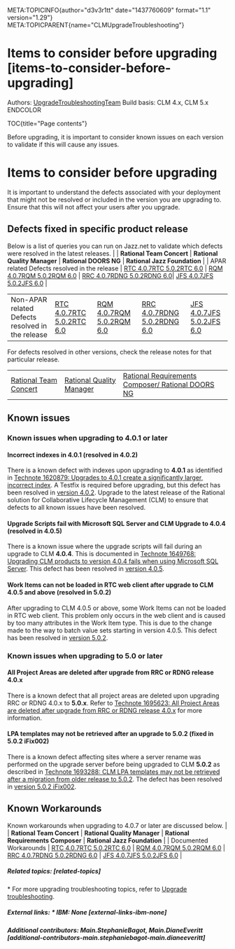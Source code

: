 META:TOPICINFO{author="d3v3r1tt" date="1437760609" format="1.1"
version="1.29"} META:TOPICPARENT{name="CLMUpgradeTroubleshooting"}

# Items to consider before upgrading [items-to-consider-before-upgrading]

Authors: [UpgradeTroubleshootingTeam](UpgradeTroubleshootingTeam) Build
basis: CLM 4.x, CLM 5.x ENDCOLOR

TOC{title="Page contents"}

Before upgrading, it is important to consider known issues on each
version to validate if this will cause any issues.

# Items to consider before upgrading

It is important to understand the defects associated with your
deployment that might not be resolved or included in the version you are
upgrading to. Ensure that this will not affect your users after you
upgrade.

## Defects fixed in specific product release

Below is a list of queries you can run on Jazz.net to validate which
defects were resolved in the latest releases. \| \| **Rational Team
Concert** \| **Rational Quality Manager** \| **Rational DOORS NG** \|
**Rational Jazz Foundation** \| \| APAR related Defects resolved in the
release \| [RTC
4.0.7](https://jazz.net/jazz/web/projects/Jazz20Collaborative20ALM#action=com.ibm.team.workitem.runSavedQuery&id=_3OWRrgd4EeScusBHOj7kTg)[RTC
5.0.2](https://jazz.net/jazz/web/projects/Rational20Team20Concert#action=com.ibm.team.workitem.runSavedQuery&id=_72kPoC3oEeSv1PLrFzJHAg&tq)[RTC
6.0](https://jazz.net/jazz/web/projects/Rational20Team20Concert#action=com.ibm.team.workitem.runSavedQuery&id=_zm2XUXDzEeSXbqAAJhWI1g)
\| [RQM
4.0.7](https://jazz.net/jazz02/web/projects/Rational20Quality20Manager#action=com.ibm.team.workitem.runSavedQuery&id=_HIVN4KUoEeOv35RHgfafDw)[RQM
5.0.2](https://jazz.net/jazz02/web/projects/Rational20Quality20Manager#action=com.ibm.team.workitem.runSavedQuery&id=_CVd8JTPQEeSp3ZV9kbQyqg)[RQM
6.0](https://jazz.net/jazz02/web/projects/Rational20Quality20Manager#action=com.ibm.team.workitem.runSavedQuery&id=_3ASJsEhhEeSxz--A8sIA7g)
\| [RRC
4.0.7](https://jazz.net/jazz03/web/projects/Requirements20Management#action=com.ibm.team.workitem.runSavedQuery&id=_6zcgsP4PEeO8_eJPOih81Q)[RDNG
5.0.2](https://jazz.net/jazz03/web/projects/Requirements20Management#action=com.ibm.team.workitem.runSavedQuery&id=_hFVqoTdxEeSuD-k_WiY3-A)[RDNG
6.0](https://jazz.net/jazz03/web/projects/Requirements20Management#action=com.ibm.team.workitem.runSavedQuery&id=_Yy-AkXp0EeShILBQkrF6Hw)\|
[JFS
4.0.7](https://jazz.net/jazz/web/projects/Jazz20Foundation#action=com.ibm.team.workitem.runSavedQuery&id=_BUqgrghFEeScusBHOj7kTg)[JFS
5.0.2](https://jazz.net/jazz/web/projects/Jazz20Foundation#action=com.ibm.team.workitem.runSavedQuery&id=_6dirK2anEeSXbqAAJhWI1g)[JFS
6.0](https://jazz.net/jazz/web/projects/Jazz20Foundation#action=com.ibm.team.workitem.runSavedQuery&id=_2y-9kALqEeWFGcjYk3ZxAA)
\|

|  |  |  |  |  |
|----|----|----|----|----|
| Non-APAR related Defects resolved in the release | [RTC 4.0.7](https://jazz.net/jazz/web/projects/Jazz20Collaborative20ALM#action=com.ibm.team.workitem.runSavedQuery&id=_sSytkgd5EeScusBHOj7kTg)[RTC 5.0.2](https://jazz.net/jazz/web/projects/Rational20Team20Concert#action=com.ibm.team.workitem.runSavedQuery&id=_P8ZVcC3pEeSv1PLrFzJHAg)[RTC 6.0](https://jazz.net/jazz/web/projects/Rational20Team20Concert#action=com.ibm.team.workitem.runSavedQuery&id=_KSGAMnD0EeSXbqAAJhWI1g) | [RQM 4.0.7](https://jazz.net/jazz02/web/projects/Rational20Quality20Manager#action=com.ibm.team.workitem.runSavedQuery&id=_iCtxNggDEeS0ddSSMadJWA)[RQM 5.0.2](https://jazz.net/jazz02/web/projects/Rational20Quality20Manager#action=com.ibm.team.workitem.runSavedQuery&id=_QRm_wDgWEeSSFt3nsbDiuQ)[RQM 6.0](https://jazz.net/jazz02/web/projects/Rational20Quality20Manager#action=com.ibm.team.workitem.runSavedQuery&id=_ITWM8UhiEeSxz--A8sIA7g) | [RRC 4.0.7](https://jazz.net/jazz03/web/projects/Requirements20Management#action=com.ibm.team.workitem.runSavedQuery&id=_UTzVgP4QEeO8_eJPOih81Q)[RDNG 5.0.2](https://jazz.net/jazz03/web/projects/Requirements20Management#action=com.ibm.team.workitem.runSavedQuery&id=_OehEATdyEeSuD-k_WiY3-A)[RDNG 6.0](https://jazz.net/jazz03/web/projects/Requirements20Management#action=com.ibm.team.workitem.runSavedQuery&id=_uXiVRXp0EeShILBQkrF6Hw) | [JFS 4.0.7](https://jazz.net/jazz/resource/itemOid/com.ibm.team.workitem.query.QueryDescriptor/_d4PZcAeCEeScusBHOj7kTg)[JFS 5.0.2](https://jazz.net/jazz/web/projects/Jazz20Foundation#action=com.ibm.team.workitem.runSavedQuery&id=_m0TlQGaoEeSXbqAAJhWI1g)[JFS 6.0](https://jazz.net/jazz/web/projects/Jazz20Foundation#action=com.ibm.team.workitem.runSavedQuery&id=_M5Ob8ALrEeWFGcjYk3ZxAA) |

For defects resolved in other versions, check the release notes for that
particular release.

|  |  |  |
|----|----|----|
| [Rational Team Concert](https://jazz.net/downloads/rational-team-concert/releases/) | [Rational Quality Manager](https://jazz.net/downloads/rational-quality-manager/releases/) | [Rational Requirements Composer/ Rational DOORS NG](https://jazz.net/downloads/rational-requirements-composer/releases/) |

## Known issues

### Known issues when upgrading to 4.0.1 or later

#### Incorrect indexes in 4.0.1 (resolved in 4.0.2)

There is a known defect with indexes upon upgrading to **4.0.1** as
identified in [Technote 1620879: Upgrades to 4.0.1 create a
significantly larger, incorrect
index](http://www-01.ibm.com/support/docview.wss?uid=swg21620879). A
Testfix is required before upgrading, but this defect has been resolved
in [version
4.0.2](https://jazz.net/downloads/rational-team-concert/releases/4.0.2).
Upgrade to the latest release of the Rational solution for Collaborative
Lifecycle Management (CLM) to ensure that defects to all known issues
have been resolved.

#### Upgrade Scripts fail with Microsoft SQL Server and CLM Upgrade to 4.0.4 (resolved in 4.0.5)

There is a known issue where the upgrade scripts will fail during an
upgrade to CLM **4.0.4**. This is documented in [Technote 1649768:
Upgrading CLM products to version 4.0.4 fails when using Microsoft SQL
Server](http://www-01.ibm.com/support/docview.wss?uid=swg21649768). This
defect has been resolved in [version
4.0.5](https://jazz.net/downloads/rational-team-concert/releases/4.0.5).

#### Work Items can not be loaded in RTC web client after upgrade to CLM **4.0.5** and above (resolved in 5.0.2)

After upgrading to CLM 4.0.5 or above, some Work Items can not be loaded
in RTC web client. This problem only occurs in the web client and is
caused by too many attributes in the Work Item type. This is due to the
change made to the way to batch value sets starting in version 4.0.5.
This defect has been resolved in [version
5.0.2](https://jazz.net/downloads/rational-team-concert/releases/5.0.2).

### Known issues when upgrading to 5.0 or later

#### All Project Areas are deleted after upgrade from RRC or RDNG release 4.0.x

There is a known defect that all project areas are deleted upon
upgrading RRC or RDNG 4.0.x to **5.0.x**. Refer to [Technote 1695623:
All Project Areas are deleted after upgrade from RRC or RDNG release
4.0.x](http://www.ibm.com/support/docview.wss?uid=swg21695623) for more
information.

#### LPA templates may not be retrieved after an upgrade to 5.0.2 (fixed in 5.0.2 iFix002)

There is a known defect affecting sites where a server rename was
performed on the upgrade server before being upgraded to CLM **5.0.2**
as described in [Technote 1693288: CLM LPA templates may not be
retrieved after a migration from older release to
5.0.2](http://www.ibm.com/support/docview.wss?uid=swg21693288). The
defect has been resolved in [version 5.0.2
iFix002](http://www.ibm.com/support/docview.wss?uid=swg21695923).

## Known Workarounds

Known workarounds when upgrading to 4.0.7 or later are discussed below.
\| \| **Rational Team Concert** \| **Rational Quality Manager** \|
**Rational Requirements Composer** \| **Rational Jazz Foundation** \| \|
Documented Workarounds \| [RTC
4.0.7](https://jazz.net/library/#q=&tag=workaround,4.0.7&project=rational-team-concert)[RTC
5.0.2](https://jazz.net/library/#q=&tag=workaround2C5.0.2&project=rational-team-concert&sort=pubDate)[RTC
6.0](https://jazz.net/library/#q=&tag=workaround2C6.0&project=rational-team-concert&sort=pubDate)
\| [RQM
4.0.7](https://jazz.net/library/#q=&tag=workaround,4.0.7&project=rational-quality-manager)[RQM
5.0.2](https://jazz.net/library/#q=&tag=workaround2C5.0.2&project=rational-quality-manager&sort=pubDate)[RQM
6.0](https://jazz.net/library/article/1509) \| [RRC
4.0.7](https://jazz.net/library/#q=&tag=workaround,4.0.7&project=rational-requirements-composer)[RDNG
5.0.2](https://jazz.net/library/#q=&tag=workaround2C5.0.2&project=rational-doors-next-generation&sort=pubDate)[RDNG
6.0](https://jazz.net/library/article/1516) \| [JFS
4.0.7](https://jazz.net/library/#q=&tag=workaround,4.0.7&project=jazz-foundation)[JFS
5.0.2](https://jazz.net/library/#q=&tag=workaround2C5.0.2&project=jazz-foundation&sort=pubDate)[JFS
6.0](https://jazz.net/library/#q=&tag=workaround2C6.0&project=jazz-foundation&sort=pubDate)
\|

##### Related topics: [related-topics]

\* For more upgrading troubleshooting topics, refer to [Upgrade
troubleshooting](UpgradeTroubleshooting).

##### External links: \* IBM: None [external-links-ibm-none]

##### Additional contributors: Main.StephanieBagot, Main.DianeEveritt [additional-contributors-main.stephaniebagot-main.dianeeveritt]
